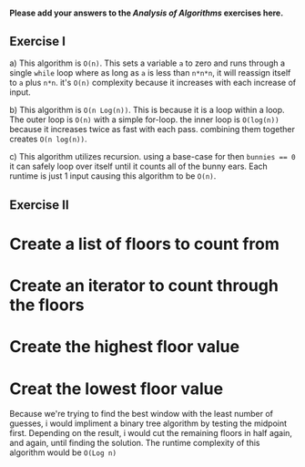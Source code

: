 #### Please add your answers to the ***Analysis of  Algorithms*** exercises here.

## Exercise I

a) This algorithm is `O(n)`. This sets a variable `a` to zero and runs through a single `while` loop where as long as `a` is less than `n*n*n`,  it will reassign itself to `a` plus `n*n`. it's `O(n)` complexity because it increases with each increase of input.


b) This algorithm is `O(n Log(n))`. This is because it is a loop within a loop. The outer loop is `O(n)` with a simple for-loop. the inner loop is `O(log(n))` because it increases twice as fast with each pass. combining them together creates `O(n log(n))`.


c) This algorithm utilizes recursion. using a base-case for then `bunnies == 0` it can safely loop over itself until it counts all of the bunny ears. Each runtime is just 1 input causing this algorithm to be `O(n)`.

## Exercise II

# Create a list of floors to count from
# Create an iterator to count through the floors
# Create the highest floor value
# Creat the lowest floor value

Because we're trying to find the best window with the least number of guesses, i would impliment a binary tree algorithm by testing the midpoint first. Depending on the result, i would cut the remaining floors in half again, and again, until finding the solution. The runtime complexity of this algorithm would be `O(Log n)`